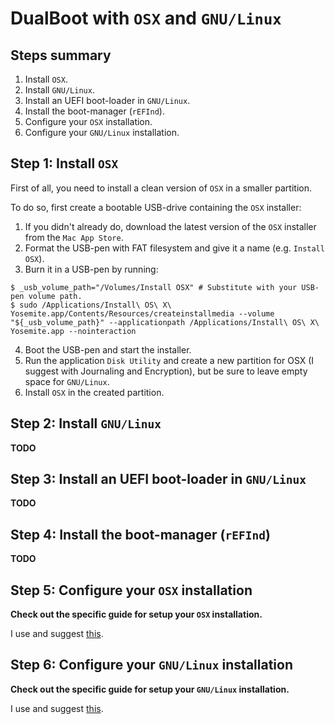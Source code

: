 # DualBoot with `OSX` and `GNU/Linux`

## Steps summary

1. Install `OSX`.
2. Install `GNU/Linux`.
3. Install an UEFI boot-loader in `GNU/Linux`.
4. Install the boot-manager (`rEFInd`).
5. Configure your `OSX` installation.
6. Configure your `GNU/Linux` installation.

## Step 1: Install `OSX`

First of all, you need to install a clean version of `OSX` in a smaller partition.

To do so, first create a bootable USB-drive containing the `OSX` installer:
1. If you didn't already do, download the latest version of the `OSX` installer from the `Mac App Store`.
2. Format the USB-pen with FAT filesystem and give it a name (e.g. `Install OSX`).
3. Burn it in a USB-pen by running:

  ```ShellSession
  $ _usb_volume_path="/Volumes/Install OSX" # Substitute with your USB-pen volume path.
  $ sudo /Applications/Install\ OS\ X\ Yosemite.app/Contents/Resources/createinstallmedia --volume "${_usb_volume_path}" --applicationpath /Applications/Install\ OS\ X\ Yosemite.app --nointeraction
  ```

4. Boot the USB-pen and start the installer.
5. Run the application `Disk Utility` and create a new partition for OSX (I suggest with Journaling and Encryption), but be sure to leave empty space for `GNU/Linux`.
6. Install `OSX` in the created partition.

## Step 2: Install `GNU/Linux`

**TODO**

## Step 3: Install an UEFI boot-loader in `GNU/Linux`

**TODO**

## Step 4: Install the boot-manager (`rEFInd`)

**TODO**

## Step 5: Configure your `OSX` installation

**Check out the specific guide for setup your `OSX` installation.**

I use and suggest [this](../osx/README.md).

## Step 6: Configure your `GNU/Linux` installation

**Check out the specific guide for setup your `GNU/Linux` installation.**

I use and suggest [this](../nixos/README.md).
